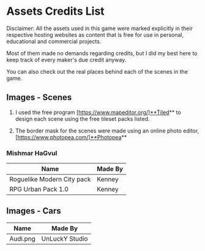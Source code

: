 # Assets Credits List  

Disclaimer: All the assets used in this game were marked explicitly in their respective hosting websites as content that is free for use in personal, educational and commercial projects.

Most of them made no demands regarding credits, but I did my best here to keep track of every maker's due credit anyway. 

You can also check out the real places behind each of the scenes in the game. 

## Images - Scenes

1) I used the free program [https://www.mapeditor.org/]**Tiled** to design each scene using the free tileset packs listed. 

2) The border mask for the scenes were made using an online photo editor, [https://www.photopea.com/]**Photopea**

### Mishmar HaGvul

| Name                       | Made By    |
|----------------------------|------------|
| Roguelike Modern City pack | Kenney     |
| RPG Urban Pack 1.0         | Kenney     |

## Images - Cars

| Name                       | Made By        |
|----------------------------|----------------|
| Audi.png                   | UnLuckY Studio |
